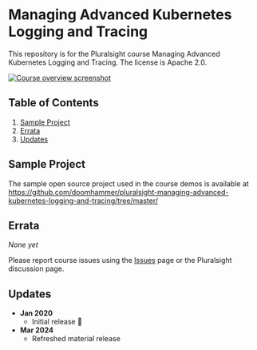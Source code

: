 # Managing Advanced Kubernetes Logging and Tracing

This repository is for the Pluralsight course Managing Advanced Kubernetes Logging and Tracing. The license is Apache 2.0.

[![Course overview screenshot](https://user-images.githubusercontent.com/695373/80377809-08ac3280-889c-11ea-9d24-8c7af8093290.png)](https://doomhammer.info/l/courses/managing-advanced-kubernetes-logging-and-tracing)

## Table of Contents

1. [Sample Project](#sample-project)
1. [Errata](#errata)
1. [Updates](#updates)

## Sample Project

The sample open source project used in the course demos is available at
https://github.com/doomhammer/pluralsight-managing-advanced-kubernetes-logging-and-tracing/tree/master/

## Errata

*None yet*

Please report course issues using the [Issues](https://github.com/DoomHammer/pluralsight-managing-advanced-kubernetes-logging-and-tracing/issues) page or the Pluralsight discussion page.

## Updates

- **Jan 2020**
  - Initial release 🎉
- **Mar 2024**
  - Refreshed material release
